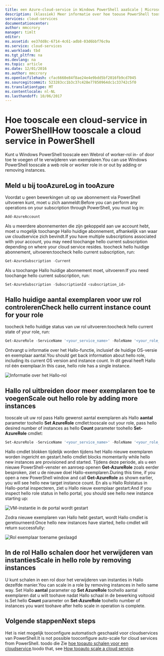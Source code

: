 ```yaml
---
title: een Azure-cloud-service in Windows PowerShell aaaScale | Microsoft Docs
description: (klassiek) Meer informatie over hoe toouse PowerShell tooscale een Webrol of worker-rol in of uit in Azure.
services: cloud-services
documentationcenter: 
author: mmccrory
manager: timlt
editor: 
ms.assetid: ee37dd8c-6714-4c61-adb8-03d6bbf76c9a
ms.service: cloud-services
ms.workload: tbd
ms.tgt_pltfrm: na
ms.devlang: na
ms.topic: article
ms.date: 12/01/2016
ms.author: mmccrory
ms.openlocfilehash: cfac6660e84f8ae24e4e9bdd5bf2016fb9cd7045
ms.sourcegitcommit: 523283cc1b3c37c428e77850964dc1c33742c5f0
ms.translationtype: MT
ms.contentlocale: nl-NL
ms.lasthandoff: 10/06/2017
---
```

# <a name="how-tooscale-a-cloud-service-in-powershell"></a><span data-ttu-id="9072f-103">Hoe tooscale een cloud-service in PowerShell</span><span class="sxs-lookup"><span data-stu-id="9072f-103">How tooscale a cloud service in PowerShell</span></span>

<span data-ttu-id="9072f-104">Kunt u Windows PowerShell tooscale een Webrol of worker-rol in- of door toe te voegen of te verwijderen van exemplaren.</span><span class="sxs-lookup"><span data-stu-id="9072f-104">You can use Windows PowerShell tooscale a web role or worker role in or out by adding or removing instances.</span></span>  

## <a name="log-in-tooazure"></a><span data-ttu-id="9072f-105">Meld u bij tooAzure</span><span class="sxs-lookup"><span data-stu-id="9072f-105">Log in tooAzure</span></span>

<span data-ttu-id="9072f-106">Voordat u geen bewerkingen uit op uw abonnement via PowerShell uitvoeren kunt, moet u zich aanmeldt:</span><span class="sxs-lookup"><span data-stu-id="9072f-106">Before you can perform any operations on your subscription through PowerShell, you must log in:</span></span>

```powershell
Add-AzureAccount
```

<span data-ttu-id="9072f-107">Als u meerdere abonnementen die zijn gekoppeld aan uw account hebt, moet u mogelijk toochange Hallo huidige abonnement, afhankelijk van waar uw cloudservice zich bevindt.</span><span class="sxs-lookup"><span data-stu-id="9072f-107">If you have multiple subscriptions associated with your account, you may need toochange hello current subscription depending on where your cloud service resides.</span></span> <span data-ttu-id="9072f-108">toocheck hello huidige abonnement, uitvoeren:</span><span class="sxs-lookup"><span data-stu-id="9072f-108">toocheck hello current subscription, run:</span></span>

```powershell
Get-AzureSubscription -Current
```

<span data-ttu-id="9072f-109">Als u toochange Hallo huidige abonnement moet, uitvoeren:</span><span class="sxs-lookup"><span data-stu-id="9072f-109">If you need toochange hello current subscription, run:</span></span>

```powershell
Set-AzureSubscription -SubscriptionId <subscription_id>
```

## <a name="check-hello-current-instance-count-for-your-role"></a><span data-ttu-id="9072f-110">Hallo huidige aantal exemplaren voor uw rol controleren</span><span class="sxs-lookup"><span data-stu-id="9072f-110">Check hello current instance count for your role</span></span>

<span data-ttu-id="9072f-111">toocheck hello huidige status van uw rol uitvoeren:</span><span class="sxs-lookup"><span data-stu-id="9072f-111">toocheck hello current state of your role, run:</span></span>

```powershell
Get-AzureRole -ServiceName '<your_service_name>' -RoleName '<your_role_name>'
```

<span data-ttu-id="9072f-112">Ontvangt u informatie over het Hallo-functie, inclusief de huidige OS-versie en exemplaar aantal.</span><span class="sxs-lookup"><span data-stu-id="9072f-112">You should get back information about hello role, including its current OS version and instance count.</span></span> <span data-ttu-id="9072f-113">In dit geval heeft Hallo rol één exemplaar.</span><span class="sxs-lookup"><span data-stu-id="9072f-113">In this case, hello role has a single instance.</span></span>

![Informatie over het Hallo-rol](./media/cloud-services-how-to-scale-powershell/get-azure-role.png)

## <a name="scale-out-hello-role-by-adding-more-instances"></a><span data-ttu-id="9072f-115">Hallo rol uitbreiden door meer exemplaren toe te voegen</span><span class="sxs-lookup"><span data-stu-id="9072f-115">Scale out hello role by adding more instances</span></span>

<span data-ttu-id="9072f-116">tooscale uit uw rol pass Hallo gewenst aantal exemplaren als Hallo **aantal** parameter toohello **Set AzureRole** cmdlet:</span><span class="sxs-lookup"><span data-stu-id="9072f-116">tooscale out your role, pass hello desired number of instances as hello **Count** parameter toohello **Set-AzureRole** cmdlet:</span></span>

```powershell
Set-AzureRole -ServiceName '<your_service_name>' -RoleName '<your_role_name>' -Slot <target_slot> -Count <desired_instances>
```

<span data-ttu-id="9072f-117">Hallo cmdlet blokken tijdelijk worden tijdens het Hallo nieuwe exemplaren worden ingericht en gestart.</span><span class="sxs-lookup"><span data-stu-id="9072f-117">hello cmdlet blocks momentarily while hello new instances are provisioned and started.</span></span> <span data-ttu-id="9072f-118">Tijdens deze periode, als u een nieuwe PowerShell-venster en aanroep openen **Get-AzureRole** zoals eerder besproken, ziet u de nieuwe doel Hallo-exemplaren.</span><span class="sxs-lookup"><span data-stu-id="9072f-118">During this time, if you open a new PowerShell window and call **Get-AzureRole** as shown earlier, you will see hello new target instance count.</span></span> <span data-ttu-id="9072f-119">En als u Hallo Rolstatus in Hallo-portal inspecteren, ziet u Hallo nieuw exemplaar gestart:</span><span class="sxs-lookup"><span data-stu-id="9072f-119">And if you inspect hello role status in hello portal, you should see hello new instance starting up:</span></span>

![VM-instantie in de portal wordt gestart](./media/cloud-services-how-to-scale-powershell/role-instance-starting.png)

<span data-ttu-id="9072f-121">Zodra nieuwe exemplaren van Hallo hebt gestart, wordt Hallo cmdlet is geretourneerd:</span><span class="sxs-lookup"><span data-stu-id="9072f-121">Once hello new instances have started, hello cmdlet will return successfully:</span></span>

![Rol exemplaar toename geslaagd](./media/cloud-services-how-to-scale-powershell/set-azure-role-success.png)

## <a name="scale-in-hello-role-by-removing-instances"></a><span data-ttu-id="9072f-123">In de rol Hallo schalen door het verwijderen van instanties</span><span class="sxs-lookup"><span data-stu-id="9072f-123">Scale in hello role by removing instances</span></span>

<span data-ttu-id="9072f-124">U kunt schalen in een rol door het verwijderen van instanties in Hallo dezelfde manier.</span><span class="sxs-lookup"><span data-stu-id="9072f-124">You can scale in a role by removing instances in hello same way.</span></span> <span data-ttu-id="9072f-125">Set Hallo **aantal** parameter op **Set AzureRole** toohello aantal exemplaren dat u wilt toohave nadat Hallo schaal in de bewerking voltooid is.</span><span class="sxs-lookup"><span data-stu-id="9072f-125">Set hello **Count** parameter on **Set-AzureRole** toohello number of instances you want toohave after hello scale in operation is complete.</span></span>

## <a name="next-steps"></a><span data-ttu-id="9072f-126">Volgende stappen</span><span class="sxs-lookup"><span data-stu-id="9072f-126">Next steps</span></span>

<span data-ttu-id="9072f-127">Het is niet mogelijk tooconfigure automatisch geschaald voor cloudservices van PowerShell.</span><span class="sxs-lookup"><span data-stu-id="9072f-127">It is not possible tooconfigure auto-scale for cloud services from PowerShell.</span></span> <span data-ttu-id="9072f-128">toodo die Zie [hoe tooauto schalen voor een cloudservice](cloud-services-how-to-scale-portal.md).</span><span class="sxs-lookup"><span data-stu-id="9072f-128">toodo that, see [How tooauto scale a cloud service](cloud-services-how-to-scale-portal.md).</span></span>
